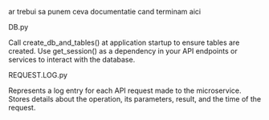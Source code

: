 ar trebui sa punem ceva documentatie cand terminam aici

DB.py

Call create_db_and_tables() at application startup to ensure tables are created.
Use get_session() as a dependency in your API endpoints or services to interact with the database.

REQUEST.LOG.py

Represents a log entry for each API request made to the microservice.
Stores details about the operation, its parameters, result, and the time of the request.